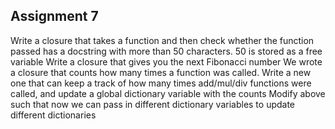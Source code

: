## Assignment 7
Write a closure that takes a function and then check whether the function passed has a docstring with more than 50 characters. 50 is stored as a free variable
Write a closure that gives you the next Fibonacci number
We wrote a closure that counts how many times a function was called. Write a new one that can keep a track of how many times add/mul/div functions were called, and update a global dictionary variable with the counts
Modify above such that now we can pass in different dictionary variables to update different dictionaries 
